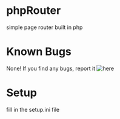 # phpRouter
simple page router built in php
# Known Bugs
None! If you find any bugs, report it ![here](https://github.com/crazytaj/phpRouter)
# Setup
fill in the setup.ini file
